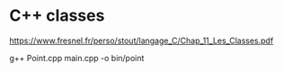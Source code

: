 # C++ classes

https://www.fresnel.fr/perso/stout/langage_C/Chap_11_Les_Classes.pdf

g++ Point.cpp main.cpp -o bin/point
